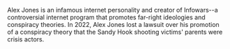 Alex Jones is an infamous internet personality and creator of Infowars--a controversial internet program that promotes far-right ideologies and conspiracy theories. In 2022, Alex Jones lost a lawsuit over his promotion of a conspiracy theory that the Sandy Hook shooting victims' parents were crisis actors.